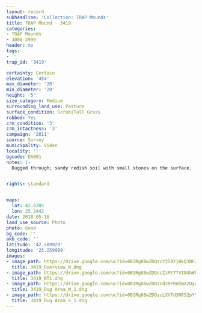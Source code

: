 ```yaml
---
layout: record
subheadline: 'Collection: TRAP Mounds'
title: TRAP Mound - 3419
categories:
- TRAP Mounds
- 3000-3999
header: no
tags:
- ''
trap_id: '3419'

certainty: Certain
elevation: '454'
max_diameter: '20'
min_diameter: '20'
height: '5'
size_category: Medium
surrounding_land_use: Pasture
surface_condition: Scrub|Tall Grass
robbed: Yes
crm_condition: '3'
crm_intactness: '3'
campaign: '2011'
source: Survey
municipality: Viden
locality: ''
bgcode: DS001
notes: |-
  Dugged through; sandy redish soil with small stones on the surface.


rights: standard


maps:
  lat: 42.6285
  lon: 25.2442
date: 2018-05-16
land_use_source: Photo
photo: Good
bg_code: ''
akb_code: ''
latitude: '42.589929'
longitude: '25.259989'
images:
- image_path: https://drive.google.com/uc?id=0B3Rg88wZDQscY2l0YjBkQ3NFZWc
  title: 3419_Overview_N.dng
- image_path: https://drive.google.com/uc?id=0B3Rg88wZDQscZzMtTTVINUhWbHM
  title: 3419_RT1.dng
- image_path: https://drive.google.com/uc?id=0B3Rg88wZDQscd2RFRnhmX2UyeFE
  title: 3419_Dug Area_W_1.dng
- image_path: https://drive.google.com/uc?id=0B3Rg88wZDQscLXVTd3NRS2pYYkE
  title: 3419_Dug Area_S_1.dng
---
```

